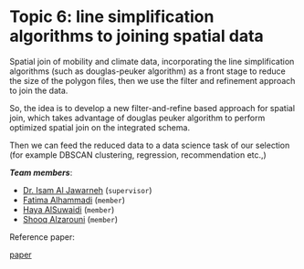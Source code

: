 # Topic 6: line simplification algorithms to joining spatial data

Spatial join of mobility and climate data, incorporating the line simplification algorithms (such as douglas-peuker algorithm) as a front stage to reduce the size of the polygon files, then we use the filter and refinement approach to join the data. 

So, the idea is to develop a new filter-and-refine based approach for spatial join, which takes advantage of douglas peuker algorithm to perform optimized spatial join on the integrated schema. 

Then we can feed the reduced data to a data science task of our selection (for example DBSCAN clustering, regression, recommendation etc.,) 

 
***Team members***:
- [Dr. Isam Al Jawarneh](https://isamaljawarneh.github.io/) (```supervisor```)
- [Fatima Alhammadi]() (```member```)
- [Haya AlSuwaidi]() (```member```) 
- [Shooq Alzarouni]() (```member```) 

Reference paper: 

[paper](https://www.mdpi.com/1424-8220/23/19/8178)
